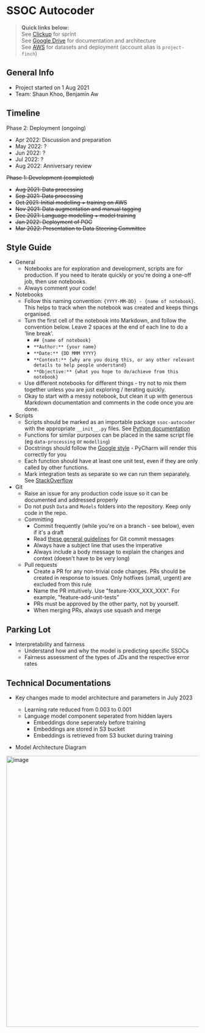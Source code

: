 # SSOC Autocoder

> **Quick links below:**  
> See [Clickup](https://app.clickup.com/3825139/v/l/s/43633588) for sprint  
> See [Google Drive](https://drive.google.com/drive/u/1/folders/1a4zV5ILczikQnraScjXRwi2XCNEQtfwA) for documentation and architecture  
> See [AWS](https://project-finch.signin.aws.amazon.com/console) for datasets and deployment (account alias is `project-finch`)

## General Info

* Project started on 1 Aug 2021
* Team: Shaun Khoo, Benjamin Aw

## Timeline

Phase 2: Deployment (ongoing)
* Apr 2022: Discussion and preparation
* May 2022: ?
* Jun 2022: ?
* Jul 2022: ?
* Aug 2022: Anniversary review

<s>Phase 1: Development (completed)
* Aug 2021: Data processing
* Sep 2021: Data processing
* Oct 2021: Initial modelling + training on AWS
* Nov 2021: Data augmentation and manual tagging
* Dec 2021: Language modelling + model training
* Jan 2022: Deployment of POC
* Mar 2022: Presentation to Data Steering Committee</s>

## Style Guide

* General
  * Notebooks are for exploration and development, scripts are for production. If you need to iterate quickly or you're doing a one-off job, then use notebooks.
  * Always comment your code! 
* Notebooks
  * Follow this naming convention: `{YYYY-MM-DD} - {name of notebook}`. This helps to track when the notebook was created and keeps things organised.
  * Turn the first cell of the notebook into Markdown, and follow the convention below. Leave 2 spaces at the end of each line to do a 'line break'.
    * `## {name of notebook}`
    * `**Author:** {your name}`
    * `**Date:** {DD MMM YYYY}`
    * `**Context:** {why are you doing this, or any other relevant details to help people understand}`
    * `**Objective:** {what you hope to do/achieve from this notebook}`
  * Use different notebooks for different things - try not to mix them together unless you are just exploring / iterating quickly.
  * Okay to start with a messy notebook, but clean it up with generous Markdown documentation and comments in the code once you are done.
* Scripts
  * Scripts should be marked as an importable package `ssoc-autocoder` with the appropriate `__init__.py` files. See [Python documentation](https://docs.python.org/3/tutorial/modules.html#packages)
  * Functions for similar purposes can be placed in the same script file (eg `data-processing` or `modelling`)  
  * Docstrings should follow the [Google style](https://github.com/google/styleguide/blob/gh-pages/pyguide.md#38-comments-and-docstrings) - PyCharm will render this correctly for you
  * Each function should have at least one unit test, even if they are only called by other functions.
  * Mark integration tests as separate so we can run them separately. See [StackOverflow](https://stackoverflow.com/questions/54898578/how-to-keep-unit-tests-and-integrations-tests-separate-in-pytest)
* Git
  * Raise an issue for any production code issue so it can be documented and addressed properly
  * Do not push `Data` and `Models` folders into the repository. Keep only code in the repo.  
  * Committing
    * Commit frequently (while you're on a branch - see below), even if it's a draft
    * Read [these general guidelines](https://chris.beams.io/posts/git-commit/) for Git commit messages
    * Always have a subject line that uses the imperative
    * Always include a body message to explain the changes and context (doesn't have to be very long)  
  * Pull requests  
    * Create a PR for any non-trivial code changes. PRs should be created in response to issues. Only hotfixes (small, urgent) are excluded from this rule
    * Name the PR intuitively. Use "feature-XXX_XXX_XXX". For example, "feature-add-unit-tests"
    * PRs must be approved by the other party, not by yourself. 
    * When merging PRs, always use squash and merge  

## Parking Lot

* Interpretability and fairness
  * Understand how and why the model is predicting specific SSOCs
  * Fairness assessment of the types of JDs and the respective error rates
 

## Technical Documentations

* Key changes made to model architecture and parameters in July 2023
  * Learning rate reduced from 0.003 to 0.001
  * Language model component seperated from hidden layers
    * Embeddings done seperately before training
    * Embeddings are stored in S3 bucket
    * Embeddings is retrieved from S3 bucket during training
 
* Model Architecture Diagram
<img width="710" alt="image" src="https://github.com/Benjamin-Aw-93/ssoc_autocoder/assets/66168700/4f58f3d2-6841-41d1-8e91-05666d461995">


